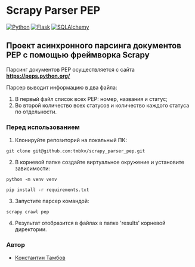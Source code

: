 # Scrapy Parser PEP 
[![Python](https://img.shields.io/badge/-Python-464646?style=flat&logo=Python&logoColor=56C0C0&color=008080)](https://www.python.org/)
[![Flask](https://img.shields.io/badge/-Scrapy-blue)](https://flask.palletsprojects.com/en/2.3.x/)
[![SQLAlchemy](https://img.shields.io/badge/-Scrapy-blue)](https://www.sqlalchemy.org/)
## Проект асинхронного парсинга документов PEP с помощью фреймворка Scrapy 
Парсинг документов PEP осуществляется с сайта **https://peps.python.org/**

Парсер выводит информацию в два файла:
1. В первый файл список всех PEP: номер, названия и статус;
2. Во второй количество всех статусов и количество каждого статуса по отдельности.
### Перед использованием
1. Клонируйте репозиторий на локальный ПК:
```
git clone git@github.com:tmbkv/scrapy_parser_pep.git
```

2. В корневой папке создайте виртуальное окружение и установите зависимости:
```
python -m venv venv
```
```
pip install -r requirements.txt
```
3. Запустите парсер командой:
```
scrapy crawl pep
```
4. Результат отобразится в файлах в папке 'results' корневой директории.

### Автор
- [Константин Тамбов](https://github.com/tmbkv "GitHub аккаунт")
